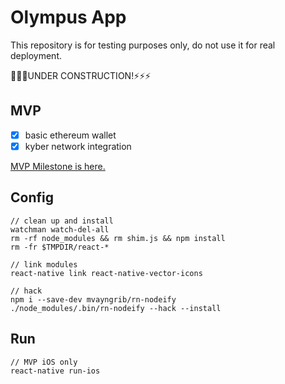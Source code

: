 # Olympus App

This repository is for testing purposes only, do not use it for real deployment.

🔨🔨🔨UNDER CONSTRUCTION!⚡️⚡️⚡️

## MVP

- [x] basic ethereum wallet
- [x] kyber network integration

[MVP Milestone is here.](https://github.com/Olympus-Labs/OlympusApp/milestone/1)

## Config

```shell
// clean up and install
watchman watch-del-all
rm -rf node_modules && rm shim.js && npm install
rm -fr $TMPDIR/react-*

// link modules
react-native link react-native-vector-icons

// hack
npm i --save-dev mvayngrib/rn-nodeify
./node_modules/.bin/rn-nodeify --hack --install
```

## Run

```shell
// MVP iOS only
react-native run-ios
```
